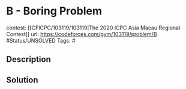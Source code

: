 # B - Boring Problem

contest: [[CFICPC/103119/103119|The 2020 ICPC Asia Macau Regional Contest]]
url: https://codeforces.com/gym/103119/problem/B
#Status/UNSOLVED
Tags: #

## Description

## Solution

